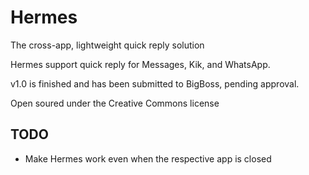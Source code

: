 Hermes
===========

The cross-app, lightweight quick reply solution

Hermes support quick reply for Messages, Kik, and WhatsApp.

v1.0 is finished and has been submitted to BigBoss, pending approval.

Open soured under the Creative Commons license

TODO
------------

* Make Hermes work even when the respective app is closed
